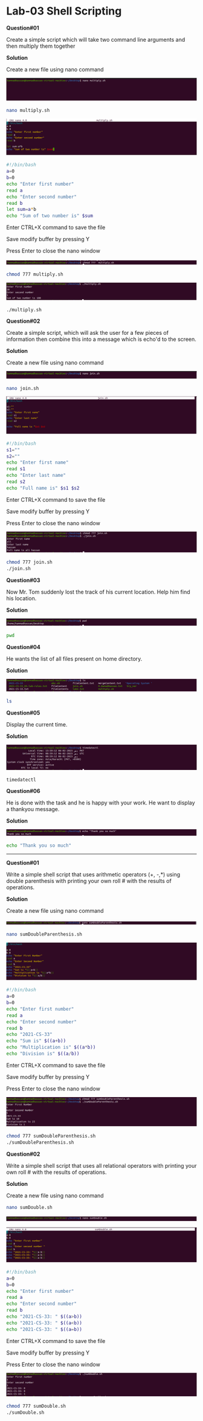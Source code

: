 # Lab-03 Shell Scripting

**Question#01**

Create a simple script which will take two command line arguments and then multiply them together

**Solution**

Create a new file using nano command 

![image-20230206133902734](image-20230206133902734.png)

```bash
nano multiply.sh
```

![image-20230206134009600](image-20230206134009600.png)

```bash
#!/bin/bash
a=0
b=0
echo "Enter first number"
read a
echo "Enter second number"
read b
let sum=a*b
echo "Sum of two number is" $sum
```

Enter CTRL+X command to save the file

Save modify buffer by pressing Y 

Press Enter to close the nano window



![image-20230206134117397](image-20230206134117397.png)

```bash
chmod 777 multiply.sh
```

![image-20230206134156002](image-20230206134156002.png)

```
./multiply.sh
```

**Question#02**

Create a simple script, which will ask the user for a few pieces of information then combine this into a message which is echo'd to the screen.

**Solution**

Create a new file using nano command 

![image-20230206135512376](image-20230206135512376.png)

```bash
nano join.sh
```



![image-20230206135538313](image-20230206135538313.png)

```bash
#!/bin/bash
s1=""
s2=""
echo "Enter first name"
read s1
echo "Enter last name"
read s2
echo "Full name is" $s1 $s2
```

Enter CTRL+X command to save the file

Save modify buffer by pressing Y 

Press Enter to close the nano window

![](image-20230206135624639.png)

```bash
chmod 777 join.sh
./join.sh
```

**Question#03**

Now Mr. Tom suddenly lost the track of his current location. Help him find his location.

**Solution**

![image-20230206135702418](image-20230206135702418.png)

```bash
pwd
```

**Question#04**

He wants the list of all files present on home directory.

**Solution**

![image-20230206135746170](image-20230206135746170.png)

```bash
ls
```

**Question#05**

Display the current time.

**Solution**

![image-20230206135929934](image-20230206135929934.png)

```bash
timedatectl
```

**Question#06**

He is done with the task and he is happy with your work. He want to display a thankyou message.

**Solution**

![image-20230206140042578](image-20230206140042578.png)

```bash
echo "Thank you so much"
```

---



**Question#01**

Write a simple shell script that uses arithmetic operators (+, -,*) using double parenthesis with printing your own roll # with the results of operations.

**Solution**

Create a new file using nano command 

![image-20230206140742803](image-20230206140742803.png)

```bash
nano sumDoubleParenthesis.sh
```

![image-20230206140818574](image-20230206140818574.png)

```bash
#!/bin/bash
a=0
b=0
echo "Enter first number"
read a
echo "Enter second number"
read b
echo "2021-CS-33"
echo "Sum is" $((a+b))
echo "Multiplication is" $((a*b))
echo "Division is" $((a/b))
```

Enter CTRL+X command to save the file

Save modify buffer by pressing Y 

Press Enter to close the nano window

![image-20230206140922229](image-20230206140922229.png)

```bash
chmod 777 sumDoubleParenthesis.sh
./sumDoubleParenthesis.sh
```

**Question#02**

Write a simple shell script that uses all relational operators with printing your own roll # with the results of operations.

**Solution**

Create a new file using nano command 

```bash
nano sumDouble.sh
```

![image-20230206141548510](image-20230206141548510.png)

![image-20230206144133062](image-20230206144133062.png)

```bash
#!/bin/bash
a=0
b=0
echo "Enter first number"
read a
echo "Enter second number"
read b
echo "2021-CS-33: " $((a>b))
echo "2021-CS-33: " $((a<b))
echo "2021-CS-33: " $((a=b))
```

Enter CTRL+X command to save the file

Save modify buffer by pressing Y 

Press Enter to close the nano window

![image-20230206144300054](image-20230206144300054.png)

```bash
chmod 777 sumDouble.sh
./sumDouble.sh
```

